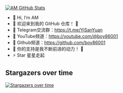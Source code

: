 [![AM GitHub Stats](https://github-readme-stats.zohan.tech/api?username=boy86001&show_icons=true&hide=contribs,prs&include_all_commits=true&bg_color=30,fcb590,e46454&title_color=fff&text_color=fff&icon_color=fff)](https://github.com/boy86001)

- 👋 Hi, I’m AM
- 🤖 欢迎来到我的 GitHub 仓库！ 🚀
- 👀 Telegram交流群：https://t.me/YiSanYuan
- 🌱 YouTube频道：https://youtube.com/@boy86001
- 💞️ Github频道：https://github.com/boy86001
- 🎁 你的支持是我不断前进的动力！ 💖
- ⚡ Star 星星走起
  
## Stargazers over time
[![Stargazers over time](https://starchart.cc/boy86001/ONE.svg?variant=adaptive)](https://starchart.cc/boy86001/ONE)

<!---boy86001/boy86001 is a ✨ special ✨ repository because its `README.md` (this file) appears on your GitHub profile.
You can click the Preview link to take a look at your changes.--->
